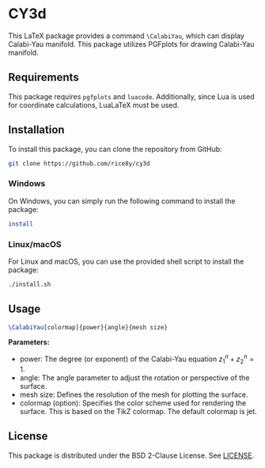 # CY3d

This LaTeX package provides a command `\CalabiYau`, which can display Calabi-Yau manifold. This package utilizes PGFplots for drawing Calabi-Yau manifold.

## Requirements

This package requires `pgfplots` and `luacode`. Additionally, since Lua is used for coordinate calculations, LuaLaTeX must be used.

## Installation

To install this package, you can clone the repository from GitHub:

```bash
git clone https://github.com/rice8y/cy3d
```

### Windows

On Windows, you can simply run the following command to install the package:

```bash
install
```

### Linux/macOS

For Linux and macOS, you can use the provided shell script to install the package:

```bash
./install.sh
```

## Usage

```tex
\CalabiYau[colormap]{power}{angle}{mesh size}
```

**Parameters:**

 - power: The degree (or exponent) of the Calabi-Yau equation $z_{1}^{n} + z_{2}^{n}=1$.
 - angle: The angle parameter to adjust the rotation or perspective of the surface.
 - mesh size: Defines the resolution of the mesh for plotting the surface.
 - colormap (option): Specifies the color scheme used for rendering the surface. This is based on the TikZ colormap. The default colormap is jet.

## License

This package is distributed under the BSD 2-Clause License. See [LICENSE](LICENSE).